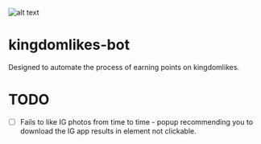 ![alt text](https://kingdomlikes.com/images/KINGLIKE2sinpunto.png)

# kingdomlikes-bot
Designed to automate the process of earning points on kingdomlikes. 

# TODO

- [ ] Fails to like IG photos from time to time - popup recommending you to download the IG app results in element not clickable.
